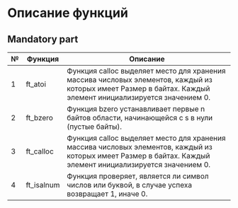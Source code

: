 # Описание функций
## Mandatory part
|№|Функция|Описание|
|-|------------|---------------------------------------------------------------------------------------------------------|
|1|ft_atoi     |	Функция calloc выделяет место для хранения массива числовых элементов, каждый из которых имеет Размер в байтах. Каждый элемент инициализируется значением 0.|
|2|ft_bzero	   | Функция bzero устанавливает первые n байтов области, начинающейся с s в нули (пустые байты). |
|3|ft_calloc   | Функция calloc выделяет место для хранения массива числовых элементов, каждый из которых имеет Размер в байтах. Каждый элемент инициализируется значением 0.|
|4|ft_isalnum  | Функция проверяет, является ли символ числов или буквой, в случае успеха возвращает 1, иначе 0.|
